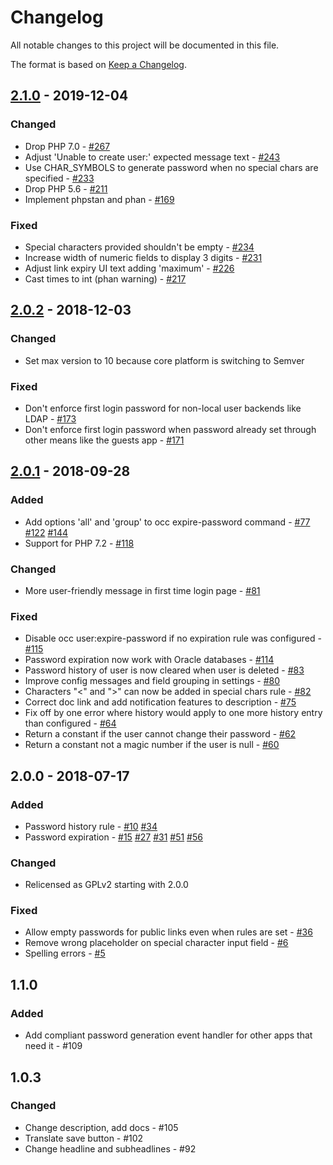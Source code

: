 # Changelog

All notable changes to this project will be documented in this file.

The format is based on [Keep a Changelog](http://keepachangelog.com/en/1.0.0/).

## [2.1.0] - 2019-12-04

### Changed

- Drop PHP 7.0  - [#267](https://github.com/owncloud/password_policy/issues/267)
- Adjust 'Unable to create user:' expected message text - [#243](https://github.com/owncloud/password_policy/issues/243)
- Use CHAR_SYMBOLS to generate password when no special chars are specified - [#233](https://github.com/owncloud/password_policy/issues/233)
- Drop PHP 5.6 - [#211](https://github.com/owncloud/password_policy/issues/211)
- Implement phpstan and phan - [#169](https://github.com/owncloud/password_policy/issues/169)

### Fixed

- Special characters provided shouldn't be empty - [#234](https://github.com/owncloud/password_policy/issues/234)
- Increase width of numeric fields to display 3 digits - [#231](https://github.com/owncloud/password_policy/issues/231)
- Adjust link expiry UI text adding 'maximum' - [#226](https://github.com/owncloud/password_policy/issues/226)
- Cast times to int (phan warning) - [#217](https://github.com/owncloud/password_policy/issues/217)

## [2.0.2] - 2018-12-03

### Changed

- Set max version to 10 because core platform is switching to Semver

### Fixed

- Don't enforce first login password for non-local user backends like LDAP - [#173](https://github.com/owncloud/password_policy/issues/173)
- Don't enforce first login password when password already set through other means like the guests app - [#171](https://github.com/owncloud/password_policy/issues/171)

## [2.0.1] - 2018-09-28

### Added

- Add options 'all' and 'group' to occ expire-password command - [#77](https://github.com/owncloud/password_policy/issues/77) [#122](https://github.com/owncloud/password_policy/issues/122) [#144](https://github.com/owncloud/password_policy/issues/144)
- Support for PHP 7.2 - [#118](https://github.com/owncloud/password_policy/issues/118)

### Changed

- More user-friendly message in first time login page - [#81](https://github.com/owncloud/password_policy/issues/81)

### Fixed

- Disable occ user:expire-password if no expiration rule was configured - [#115](https://github.com/owncloud/password_policy/issues/115)
- Password expiration now work with Oracle databases - [#114](https://github.com/owncloud/password_policy/issues/114)
- Password history of user is now cleared when user is deleted - [#83](https://github.com/owncloud/password_policy/issues/83)
- Improve config messages and field grouping in settings - [#80](https://github.com/owncloud/password_policy/issues/80)
- Characters "<" and ">" can now be added in special chars rule - [#82](https://github.com/owncloud/password_policy/issues/82)
- Correct doc link and add notification features to description - [#75](https://github.com/owncloud/password_policy/issues/75)
- Fix off by one error where history would apply to one more history entry than configured - [#64](https://github.com/owncloud/password_policy/issues/64)
- Return a constant if the user cannot change their password - [#62](https://github.com/owncloud/password_policy/issues/62)
- Return a constant not a magic number if the user is null - [#60](https://github.com/owncloud/password_policy/issues/60)

## 2.0.0 - 2018-07-17

### Added

- Password history rule - [#10](https://github.com/owncloud/password_policy/pull/10) [#34](https://github.com/owncloud/password_policy/issues/34) 
- Password expiration - [#15](https://github.com/owncloud/password_policy/pull/15) [#27](https://github.com/owncloud/password_policy/issues/27) [#31](https://github.com/owncloud/password_policy/issues/31) [#51](https://github.com/owncloud/password_policy/issues/51) [#56](https://github.com/owncloud/password_policy/issues/56)

### Changed

- Relicensed as GPLv2 starting with 2.0.0

### Fixed

- Allow empty passwords for public links even when rules are set - [#36](https://github.com/owncloud/password_policy/issues/36)
- Remove wrong placeholder on special character input field - [#6](https://github.com/owncloud/password_policy/issues/6)
- Spelling errors - [#5](https://github.com/owncloud/password_policy/issues/5)

## 1.1.0

### Added

- Add compliant password generation event handler for other apps that need it - #109

## 1.0.3

### Changed

- Change description, add docs - #105
- Translate save button - #102
- Change headline and subheadlines - #92

[Unreleased]: https://github.com/owncloud/password_policy/compare/v2.1.0...master
[2.1.0]: https://github.com/owncloud/password_policy/compare/v2.0.2...v2.1.0
[2.0.2]: https://github.com/owncloud/password_policy/compare/v2.0.1...v2.0.2
[2.0.1]: https://github.com/owncloud/password_policy/compare/v2.0.0...v2.0.1
